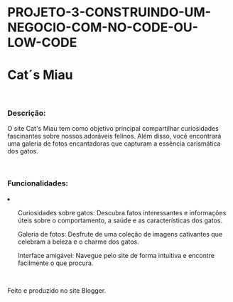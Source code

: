 # PROJETO-3-CONSTRUINDO-UM-NEGOCIO-COM-NO-CODE-OU-LOW-CODE
<h1>Cat´s Miau</h1>
<br>
<h3>Descrição:</h3>
<p>O site Cat's Miau tem como objetivo principal compartilhar curiosidades fascinantes sobre nossos adoráveis felinos. Além disso, você encontrará uma galeria de fotos encantadoras que capturam a essência carismática dos gatos.</p>
<br>
<h3>Funcionalidades:</h3>
<li>
  <ul><p>Curiosidades sobre gatos: Descubra fatos interessantes e informações úteis sobre o comportamento, a saúde e as características dos gatos.</p></ul>
  <ul><p>Galeria de fotos: Desfrute de uma coleção de imagens cativantes que celebram a beleza e o charme dos gatos.</p></ul>
  <ul><p>Interface amigável: Navegue pelo site de forma intuitiva e encontre facilmente o que procura.</p></ul>
</li>
<br>
<p>Feito e produzido no site <a>Blogger</a>.</p>
